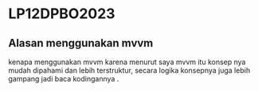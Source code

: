 # LP12DPBO2023

## Alasan menggunakan mvvm
kenapa menggunakan mvvm karena menurut saya mvvm itu konsep nya mudah dipahami dan lebih terstruktur, secara logika konsepnya juga lebih gampang jadi baca kodingannya .
